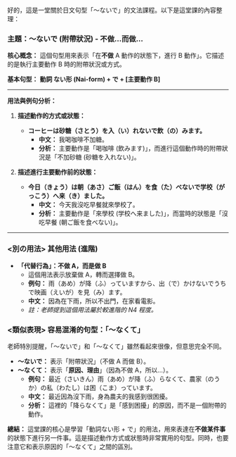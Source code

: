 </br>

好的，這是一堂關於日文句型「～ないで」的文法課程。以下是這堂課的內容整理：

### **主題：～ないで (附帶狀況) - 不做...而做...**

**核心概念：**
這個句型用來表示「在**不做** A 動作的狀態下，進行 B 動作」。它描述的是執行主要動作 B 時的附帶狀況或方式。

**基本句型：**
**動詞 ない形 (Nai-form) + で + [主要動作 B]**

---

**用法與例句分析：**

1.  **描述動作的方式或狀態：**
    *   **コーヒーは砂糖（さとう）を入（い）れないで飲（の）みます。**
        *   **中文：** 我喝咖啡不加糖。
        *   **分析：** 主要動作是「喝咖啡 (飲みます)」，而進行這個動作時的附帶狀況是「不加砂糖 (砂糖を入れない)」。

2.  **描述進行主要動作前的狀態：**
    *   **今日（きょう）は朝（あさ）ご飯（はん）を食（た）べないで学校（がっこう）へ来（き）ました。**
        *   **中文：** 今天我沒吃早餐就來學校了。
        *   **分析：** 主要動作是「來學校 (学校へ来ました)」，而當時的狀態是「沒吃早餐 (朝ご飯を食べない)」。

---

### **<別の用法> 其他用法 (進階)**

*   **「代替行為」：不做 A，而是做 B**
    *   這個用法表示放棄做 A，轉而選擇做 B。
    *   **例句：** 雨（あめ）が降（ふ）っていますから、出（で）かけないでうちで映画（えいが）を見（み）ます。
    *   **中文：** 因為在下雨，所以不出門，在家看電影。
    *   *註：老師提到這個用法屬於較進階的 N4 程度。*

### **<類似表現> 容易混淆的句型：「～なくて」**

老師特別提醒，「～ないで」和「～なくて」雖然看起來很像，但意思完全不同。

*   **～ないで：** 表示「附帶狀況」（不做 A 而做 B）。
*   **～なくて：** 表示「**原因、理由**」（因為不做 A，所以...）。
    *   **例句：** 最近（さいきん）雨（あめ）が降（ふ）らなくて、農家（のうか）の私（わたし）は困（こま）っています。
    *   **中文：** 最近因為沒下雨，身為農夫的我感到很困擾。
    *   **分析：** 這裡的「降らなくて」是「感到困擾」的原因，而不是一個附帶的動作。

**總結：**
這堂課的核心是學習「動詞ない形 + で」的用法，用來表達在**不做某件事**的狀態下進行另一件事。這是描述動作方式或狀態時非常實用的句型。同時，也要注意它和表示原因的「～なくて」之間的區別。
</br>
